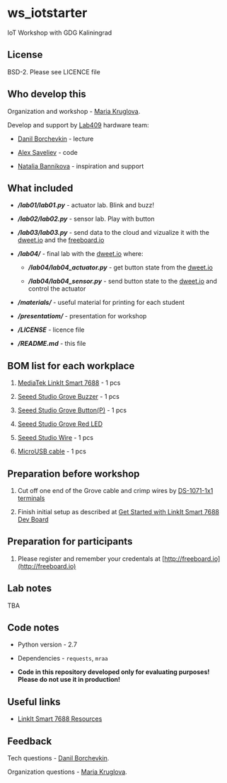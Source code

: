# ws_iotstarter
IoT Workshop with GDG Kaliningrad

## License

BSD-2. Please see LICENCE file

## Who develop this

Organization and workshop - [Maria Kruglova]().

Develop and support by [Lab409](http://lab409.ru) hardware team:

* [Danil Borchevkin](https://github.com/DanilBorchevkin) - lecture

* [Alex Saveliev](https://github.com/AlexS409) - code

* [Natalia Bannikova](https://github.com/nate409) - inspiration and support

## What included

* ***/lab01/lab01.py*** - actuator lab. Blink and buzz!

* ***/lab02/lab02.py*** - sensor lab. Play with button

* ***/lab03/lab03.py*** - send data to the cloud and vizualize it with the [dweet.io](http://dweet.io) and the [freeboard.io](http://freeboard.io)

* ***/lab04/*** - final lab with the [dweet.io](http://dweet.io) where:

    * ***/lab04/lab04_actuator.py*** - get button state from the [dweet.io](http://dweet.io)

    * ***/lab04/lab04_sensor.py*** - send button state to the [dweet.io](http://dweet.io) and control the actuator

* ***/materials/*** - useful material for printing for each student

* ***/presentatiom/*** - presentation for workshop

* ***/LICENSE*** - licence file

* ***/README.md*** - this file

## BOM list for each workplace

1. [MediaTek LinkIt Smart 7688](https://www.seeedstudio.com/LinkIt-Smart-7688-p-2573.html) - 1 pcs

1. [Seeed Studio Grove Buzzer](https://www.seeedstudio.com/Grove-Buzzer-p-768.html) - 1 pcs

1. [Seeed Studio Grove Button(P)](https://www.seeedstudio.com/Grove-Button%28P%29-p-1243.html) - 1 pcs

1. [Seeed Studio Grove Red LED](https://www.seeedstudio.com/Grove-Red-LED-p-1142.html)

1. [Seeed Studio Wire](https://www.seeedstudio.com/Grove-Universal-4-Pin-20cm-Unbuckled-Cable-%285-PCs-Pack%29-p-749.html) - 1 pcs

1. [MicroUSB cable](#) - 1 pcs

## Preparation before workshop

1. Cut off one end of the Grove cable and crimp wires by [DS-1071-1x1 terminals](https://www.chipdip.ru/product/bls-1)

2. Finish initial setup as described at [Get Started with LinkIt Smart 7688 Dev Board](https://docs.labs.mediatek.com/resource/linkit-smart-7688/en/get-started/get-started-with-the-linkit-smart-7688-development-board)

## Preparation for participants

1. Please register and remember your credentals at [http://freeboard.io](http://freeboard.io)

## Lab notes

TBA

## Code notes

* Python version - 2.7

* Dependencies - ```requests```, ```mraa```

* **Code in this repository developed only for evaluating purposes! Please do not use it in production!**

## Useful links

* [LinkIt Smart 7688 Resources](https://docs.labs.mediatek.com/resource/linkit-smart-7688/en)

## Feedback

Tech questions - [Danil Borchevkin](https://github.com/DanilBorchevkin).

Organization questions - [Maria Kruglova]().